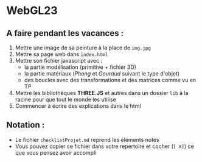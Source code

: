# WebGL23

## A faire pendant les vacances :
1. Mettre une image de sa peinture à la place de ``img.jpg``
2. Mettre sa page web dans ``index.html``
3. Mettre son fichier javascript avec :
    - la partie modélisation (primitive + fichier 3D)
    - la partie matériaux (*Phong* et *Gouraud* suivant le type d'objet)
    - des boucles avec des transformations et des matrices comme vu en TP
4. Mettre les bibliothèques **THREE.JS** et autres dans un dossier ``lib`` à la racine pour que tout le monde les utilise
5. Commencer à écrire des explications dans le html

## Notation :

- Le fichier ``checklistProjet.md`` reprend les éléments notés
- Vous pouvez copier ce fichier dans votre repertoire et cocher (``[ X]``) ce que vous pensez avoir accompli
